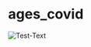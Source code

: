 # ages_covid
![Test-Text](https://docs.google.com/spreadsheets/d/e/2PACX-1vR8F-IWhUzfJywmnWGiMb2sWCBKCG_ux3YhAG1sz3YsFt1feiHH1Mm4l0CU7kNfadJEcbv9wFi_2FRR/pubchart?oid=1124396857&format=image)
